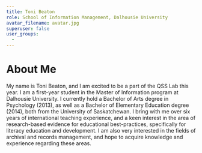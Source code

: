 ```yaml
---
title: Toni Beaton
role: School of Information Management, Dalhousie University
avatar_filename: avatar.jpg
superuser: false
user_groups: 
  - 
---
```


# About Me

My name is Toni Beaton, and I am excited to be a part of the QSS Lab this year. I am a first-year student in the Master of Information program at Dalhousie University. I currently hold a Bachelor of Arts degree in Psychology (2013), as well as a Bachelor of Elementary Education degree (2014), both from the University of Saskatchewan. I bring with me over six years of international teaching experience, and a keen interest in the area of research-based evidence for educational best-practices, specifically for literacy education and development. I am also very interested in the fields of archival and records management, and hope to acquire knowledge and experience regarding these areas.